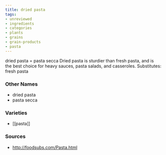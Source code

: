 ```yaml
---
title: dried pasta
tags:
- unreviewed
- ingredients
- categories
- plants
- grains
- grain-products
- pasta
---
```

dried pasta = pasta secca Dried pasta is sturdier than fresh pasta, and is the best choice for heavy sauces, pasta salads, and casseroles. Substitutes: fresh pasta

### Other Names

* dried pasta
* pasta secca

### Varieties

* [[pasta]]

### Sources
* http://foodsubs.com/Pasta.html
